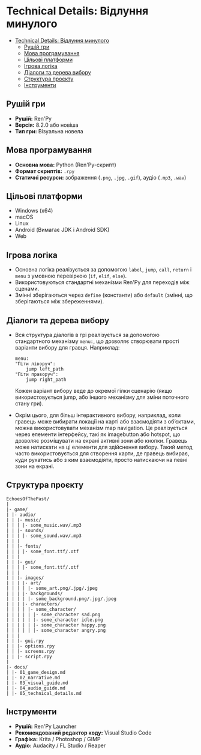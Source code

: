 # Technical Details: Відлуння минулого

- [Technical Details: Відлуння минулого](#technical-details-відлуння-минулого)
  - [Рушій гри](#рушій-гри)
  - [Мова програмування](#мова-програмування)
  - [Цільові платформи](#цільові-платформи)
  - [Ігрова логіка](#ігрова-логіка)
  - [Діалоги та дерева вибору](#діалоги-та-дерева-вибору)
  - [Структура проєкту](#структура-проєкту)
  - [Інструменти](#інструменти)

## Рушій гри

- **Рушій:** Ren'Py
- **Версія:** 8.2.0 або новіша
- **Тип гри:** Візуальна новела

## Мова програмування

- **Основна мова:** Python (Ren'Py-скрипт)
- **Формат скриптів:** `.rpy`
- **Статичні ресурси:** зображення (`.png`, `.jpg`, `.gif`), аудіо (`.mp3`, `.wav`)

## Цільові платформи

- Windows (x64)
- macOS
- Linux
- Android (Вимагає JDK і Android SDK)
- Web

## Ігрова логіка

- Основна логіка реалізується за допомогою `label`, `jump`, `call`, `return` і `menu` з умовною перевіркою (`if`, `elif`, `else`).
- Використовуються стандартні механізми Ren'Py для переходів між сценами.
- Змінні зберігаються через `define` (константи) або `default` (змінні, що зберігаються між збереженнями).

## Діалоги та дерева вибору

- Вся структура діалогів в грі реалізується за допомогою стандартного механізму `menu:`, що дозволяє створювати прості варіанти вибору для гравця. Наприклад:

  ```renpy
  menu:
  "Піти ліворуч":
      jump left_path
  "Піти праворуч":
      jump right_path
  ```

  Кожен варіант вибору веде до окремої гілки сценарію (якщо використовується jump, або іншого механізму для зміни поточного стану гри).

- Окрім цього, для більш інтерактивного вибору, наприклад, коли гравець може вибирати локації на карті або взаємодіяти з об’єктами, можна використовувати механізм map navigation. Це реалізується через елементи інтерфейсу, такі як imagebutton або hotspot, що дозволяє розміщувати на екрані активні зони або кнопки. Гравець може натискати на ці елементи для здійснення вибору. Такий метод часто використовується для створення карти, де гравець вибирає, куди рухатись або з ким взаємодіяти, просто натискаючи на певні зони на екрані.

## Структура проєкту

```plantuml
EchoesOfThePast/
|
|- game/
| |- audio/
| | |- music/
| | | |- some_music.wav/.mp3
| | |- sounds/
| | | |- some_sound.wav/.mp3
| | |
| | |- fonts/
| | | |- some_font.ttf/.otf
| | |
| | |- gui/
| | | |- some_font.ttf/.otf
| | |
| | |- images/
| | | |- art/
| | | | |- some_art.png/.jpg/.jpeg
| | | |- backgrounds/
| | | | |- some_background.png/.jpg/.jpeg
| | | |- characters/
| | | | |- some_character/
| | | | | |- some_character sad.png
| | | | | |- some_character idle.png
| | | | | |- some_character happy.png
| | | | | |- some_character angry.png
| | |
| | |- gui.rpy
| | |- options.rpy
| | |- screens.rpy
| | |- script.rpy
|
|- docs/
| |- 01_game_design.md
| |- 02_narrative.md
| |- 03_visual_guide.md
| |- 04_audio_guide.md
| |- 05_technical_details.md
```

## Інструменти

- **Рушій:** Ren'Py Launcher
- **Рекомендований редактор коду:** Visual Studio Code
- **Графіка:** Krita / Photoshop / GIMP
- **Аудіо:** Audacity / FL Studio / Reaper
